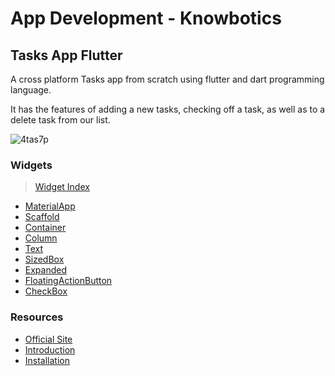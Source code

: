 # App Development - Knowbotics

## Tasks App Flutter


A cross platform Tasks app from scratch using flutter and dart programming language. 

It has the features of adding a new tasks, checking off a task, as well as to a delete task from our list.


![4tas7p](https://user-images.githubusercontent.com/49060283/104132112-4953c980-53a1-11eb-923a-26c382730096.gif)


### Widgets

>  [Widget Index](https://flutter.dev/docs/reference/widgets)

- [MaterialApp](https://api.flutter.dev/flutter/material/MaterialApp-class.html)
- [Scaffold](https://api.flutter.dev/flutter/material/Scaffold-class.html)
- [Container](https://api.flutter.dev/flutter/widgets/Container-class.html)
- [Column](https://api.flutter.dev/flutter/widgets/Column-class.html)
- [Text](https://api.flutter.dev/flutter/widgets/Text-class.html)
- [SizedBox](https://api.flutter.dev/flutter/widgets/SizedBox-class.html)
- [Expanded](https://api.flutter.dev/flutter/widgets/Expanded-class.html)
- [FloatingActionButton](https://api.flutter.dev/flutter/material/FloatingActionButton-class.html)
- [CheckBox](https://api.flutter.dev/flutter/material/Checkbox-class.html)



### Resources

- [Official Site](https://flutter.dev/)
- [Introduction](https://www.youtube.com/watch?v=S3PkT_REi1c&list=PLGykX21r34XAKta1fDBC7vcdEmew2VqMi)
- [Installation](https://www.youtube.com/watch?v=ZN5-54etZec&list=PLGykX21r34XAKta1fDBC7vcdEmew2VqMi&index=2)



